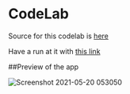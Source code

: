 # CodeLab
Source for this codelab is [here](https://developer.android.com/codelabs/constraint-layout#2)

Have a run at it with [this link](https://github.com/Crypt0Nyt/CodeLab/releases/download/v0.1/app-debug.apk)

##Preview of the app

![Screenshot 2021-05-20 053050](https://user-images.githubusercontent.com/59164922/118899592-ae5d9400-b92c-11eb-8469-0d34d56d2f91.png)
